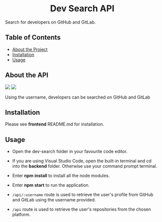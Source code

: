 <h1 align="center">Dev Search API</h1>
Search for developers on GitHub and GitLab.

## Table of Contents

* [About the Project](#about-the-project)
* [Installation](#installation)
* [Usage](#usage)

## About the API


![](https://img.shields.io/badge/Node.js-orange) ![](https://img.shields.io/badge/Express-blue) 

Using the username, developers can be searched on GitHub and GitLab

## Installation

Please see **frontend** README.md for installation.

## Usage

* Open the dev-search folder in your favourite code editor.

* If you are using Visual Studio Code, open the built-in terminal and cd into the **backend** folder. Otherwise use your command prompt terminal. 

* Enter **npm install** to install all the node modules.

* Enter **npm start** to run the application.

* `/api/:username` route is used to retrieve the user's profile from GitHub and GitLab using the username provided.

* `/api` route is used to retrieve the user's repositories from the chosen platform.










